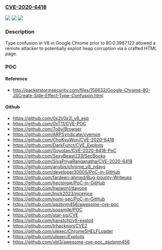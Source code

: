 ### [CVE-2020-6418](https://cve.mitre.org/cgi-bin/cvename.cgi?name=CVE-2020-6418)
![](https://img.shields.io/static/v1?label=Product&message=Chrome&color=blue)
![](https://img.shields.io/static/v1?label=Version&message=%3C%2080.0.3987.122%20&color=brighgreen)
![](https://img.shields.io/static/v1?label=Vulnerability&message=Type%20confusion&color=brighgreen)

### Description

Type confusion in V8 in Google Chrome prior to 80.0.3987.122 allowed a remote attacker to potentially exploit heap corruption via a crafted HTML page.

### POC

#### Reference
- http://packetstormsecurity.com/files/156632/Google-Chrome-80-JSCreate-Side-Effect-Type-Confusion.html

#### Github
- https://github.com/0x2l/0x2l_v8_exp
- https://github.com/0xT11/CVE-POC
- https://github.com/7o8v/Browser
- https://github.com/ARPSyndicate/cvemon
- https://github.com/ChoKyuWon/CVE-2020-6418
- https://github.com/DarkFunct/CVE_Exploits
- https://github.com/Goyotan/CVE-2020-6418-PoC
- https://github.com/SexyBeast233/SecBooks
- https://github.com/SivaPriyaRanganatha/CVE-2020-6418
- https://github.com/anvbis/chrome_v8_ndays
- https://github.com/developer3000S/PoC-in-GitHub
- https://github.com/fardeen-ahmed/Bug-bounty-Writeups
- https://github.com/hectorgie/PoC-in-GitHub
- https://github.com/hwiwonl/dayone
- https://github.com/lnick2023/nicenice
- https://github.com/nomi-sec/PoC-in-GitHub
- https://github.com/qazbnm456/awesome-cve-poc
- https://github.com/soosmile/POC
- https://github.com/star-sg/CVE
- https://github.com/tianstcht/v8-exploit
- https://github.com/trhacknon/CVE2
- https://github.com/ulexec/ChromeSHELFLoader
- https://github.com/ulexec/Exploits
- https://github.com/xbl3/awesome-cve-poc_qazbnm456

